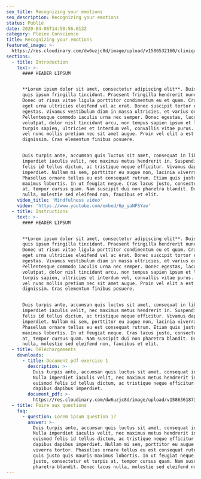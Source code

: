 ```yaml
---
seo_title: Recognizing your emotions
seo_description: Recognizing your emotions
status: Publié
date: 2020-04-06T14:50:56.013Z
category: Pleine Conscience
title: Recognizing your emotions
featured_image: >-
  https://res.cloudinary.com/dw6uzjc8d/image/upload/v1586532160/clinique/wpg6ibrcak41qtgree5v.svg
sections:
  - title: Introduction
    text: >-
      #### HEADER LIPSUM


      **Lorem ipsum dolor sit amet, consectetur adipiscing elit**. Duis at tortor
      quis ipsum fringilla tincidunt. Praesent fringilla hendrerit nunc ac volutpat.
      Donec ut risus vitae ligula porttitor condimentum eu et quam. Cras sed eros
      eget urna ultricies eleifend vel ac erat. Donec suscipit tortor eu congue
      egestas. Vivamus vestibulum diam in massa ultricies, et varius odio varius.
      Pellentesque commodo iaculis urna nec semper. Donec egestas, lacus ut faucibus
      volutpat, dolor nisl tincidunt arcu, non tempus sapien ipsum et lorem. Aenean
      turpis sapien, ultricies et interdum vel, convallis vitae purus. Morbi at orci
      vel nunc mollis pretium nec sit amet augue. Proin vel elit a est tempor
      dignissim. Cras elementum finibus posuere.


      Duis turpis ante, accumsan quis luctus sit amet, consequat in libero. Nulla
      imperdiet iaculis velit, nec maximus metus hendrerit in. Suspendisse euismod
      felis id tellus dictum, ac tristique neque efficitur. Vivamus dapibus dapibus
      imperdiet. Nullam mi sem, porttitor eu augue non, lacinia viverra tortor.
      Phasellus ornare tellus eu est consequat rutrum. Etiam quis justo quis mauris
      maximus lobortis. In ut feugiat neque. Cras lacus justo, consectetur et turpis
      at, tempor cursus quam. Nam suscipit dui non pharetra blandit. Donec lacus
      nulla, molestie sed eleifend non, faucibus et elit.
    video_title: 'Mindfulness video'
    video: 'https://www.youtube.com/embed/6p_yaNFSYao'
  - title: Instructions
    text: >-
      #### HEADER LIPSUM


      **Lorem ipsum dolor sit amet, consectetur adipiscing elit**. Duis at tortor
      quis ipsum fringilla tincidunt. Praesent fringilla hendrerit nunc ac volutpat.
      Donec ut risus vitae ligula porttitor condimentum eu et quam. Cras sed eros
      eget urna ultricies eleifend vel ac erat. Donec suscipit tortor eu congue
      egestas. Vivamus vestibulum diam in massa ultricies, et varius odio varius.
      Pellentesque commodo iaculis urna nec semper. Donec egestas, lacus ut faucibus
      volutpat, dolor nisl tincidunt arcu, non tempus sapien ipsum et lorem. Aenean
      turpis sapien, ultricies et interdum vel, convallis vitae purus. Morbi at orci
      vel nunc mollis pretium nec sit amet augue. Proin vel elit a est tempor
      dignissim. Cras elementum finibus posuere.


      Duis turpis ante, accumsan quis luctus sit amet, consequat in libero. Nulla
      imperdiet iaculis velit, nec maximus metus hendrerit in. Suspendisse euismod
      felis id tellus dictum, ac tristique neque efficitur. Vivamus dapibus dapibus
      imperdiet. Nullam mi sem, porttitor eu augue non, lacinia viverra tortor.
      Phasellus ornare tellus eu est consequat rutrum. Etiam quis justo quis mauris
      maximus lobortis. In ut feugiat neque. Cras lacus justo, consectetur et turpis
      at, tempor cursus quam. Nam suscipit dui non pharetra blandit. Donec lacus
      nulla, molestie sed eleifend non, faucibus et elit.
  - title: Téléchargements
    downloads:
      - title: Document pdf exercise 1
        description: >-
          Duis turpis ante, accumsan quis luctus sit amet, consequat in libero.
          Nulla imperdiet iaculis velit, nec maximus metus hendrerit in. Suspendisse
          euismod felis id tellus dictum, ac tristique neque efficitur. Vivamus
          dapibus dapibus imperdiet.
        document_pdf: >-
          https://res.cloudinary.com/dw6uzjc8d/image/upload/v1586361873/clinique/pdh2gbiyyypv9tkbc2mw.pdf
  - title: Foire aux questions
    faq:
      - question: Lorem ipsum question 1?
        answer: >-
          Duis turpis ante, accumsan quis luctus sit amet, consequat in libero.
          Nulla imperdiet iaculis velit, nec maximus metus hendrerit in. Suspendisse
          euismod felis id tellus dictum, ac tristique neque efficitur. Vivamus
          dapibus dapibus imperdiet. Nullam mi sem, porttitor eu augue non, lacinia
          viverra tortor. Phasellus ornare tellus eu est consequat rutrum. Etiam
          quis justo quis mauris maximus lobortis. In ut feugiat neque. Cras lacus
          justo, consectetur et turpis at, tempor cursus quam. Nam suscipit dui non
          pharetra blandit. Donec lacus nulla, molestie sed eleifend non, faucibus
---
```

